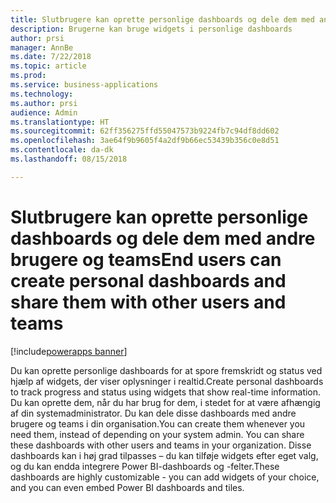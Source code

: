 ```yaml
---
title: Slutbrugere kan oprette personlige dashboards og dele dem med andre brugere og teams
description: Brugerne kan bruge widgets i personlige dashboards
author: prsi
manager: AnnBe
ms.date: 7/22/2018
ms.topic: article
ms.prod: 
ms.service: business-applications
ms.technology: 
ms.author: prsi
audience: Admin
ms.translationtype: HT
ms.sourcegitcommit: 62ff356275ffd55047573b9224fb7c94df8dd602
ms.openlocfilehash: 3ae64f9b9605f4a2df9b66ec53439b356c0e8d51
ms.contentlocale: da-dk
ms.lasthandoff: 08/15/2018

---
```

# <a name="end-users-can-create-personal-dashboards-and-share-them-with-other-users-and-teams"></a><span data-ttu-id="8684b-103">Slutbrugere kan oprette personlige dashboards og dele dem med andre brugere og teams</span><span class="sxs-lookup"><span data-stu-id="8684b-103">End users can create personal dashboards and share them with other users and teams</span></span>

[!include[powerapps banner](../includes/powerapps.md)]




<span data-ttu-id="8684b-104">Du kan oprette personlige dashboards for at spore fremskridt og status ved hjælp af widgets, der viser oplysninger i realtid.</span><span class="sxs-lookup"><span data-stu-id="8684b-104">Create personal dashboards to track progress and status using widgets that show real-time information.</span></span> <span data-ttu-id="8684b-105">Du kan oprette dem, når du har brug for dem, i stedet for at være afhængig af din systemadministrator. Du kan dele disse dashboards med andre brugere og teams i din organisation.</span><span class="sxs-lookup"><span data-stu-id="8684b-105">You can create them whenever you need them, instead of depending on your system admin. You can share these dashboards with other users and teams in your organization.</span></span> <span data-ttu-id="8684b-106">Disse dashboards kan i høj grad tilpasses – du kan tilføje widgets efter eget valg, og du kan endda integrere Power BI-dashboards og -felter.</span><span class="sxs-lookup"><span data-stu-id="8684b-106">These dashboards are highly customizable - you can add widgets of your choice, and you can even embed Power BI dashboards and tiles.</span></span>

